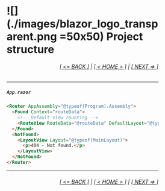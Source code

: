 <div style="width:80%; margin-left:10%;">

# ![](./images/blazor_logo_transparent.png =50x50) Project structure

<div style="text-align:right;">

###### [[ <= BACK ]](03.3.md) | [[ < HOME > ]](00.md) | [[ NEXT => ]](03.5.md)

</div>

---

##### `App.razor`

```html
<Router AppAssembly="@typeof(Program).Assembly">
  <Found Context="routeData">
    <!-- Default view rounting -->
    <RouteView RouteData="@routeData" DefaultLayout="@typeof(MainLayout)" />
  </Found>
  <NotFound>
    <LayoutView Layout="@typeof(MainLayout)">
      <p>404 - Not found.</p>
    </LayoutView>
  </NotFound>
</Router>
```

---

<div style="text-align:right;">

###### [[ <= BACK ]](03.3.md) | [[ < HOME > ]](00.md) | [[ NEXT => ]](03.5.md)

</div>

</div>

